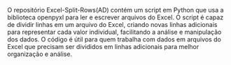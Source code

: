 O repositório Excel-Split-Rows(AD) contém um script em Python que usa a biblioteca openpyxl para ler e escrever arquivos do Excel. O script é capaz de dividir linhas em um arquivo do Excel, criando novas linhas adicionais para representar cada valor individual, facilitando a análise e manipulação dos dados. O código é útil para quem trabalha com dados em arquivos do Excel que precisam ser divididos em linhas adicionais para melhor organização e análise.

